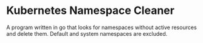 # Kubernetes Namespace Cleaner
A program written in go that looks for namespaces without active resources and delete them. Default and system namespaces are excluded.